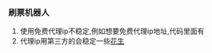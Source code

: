 ### 刷票机器人

1. 使用免费代理ip不稳定,例如想要免费代理ip地址,代码里面有
2. 代理ip用第三方的会稳定一些[花生](https://ip.huashengdaili.com/extractApi.html)